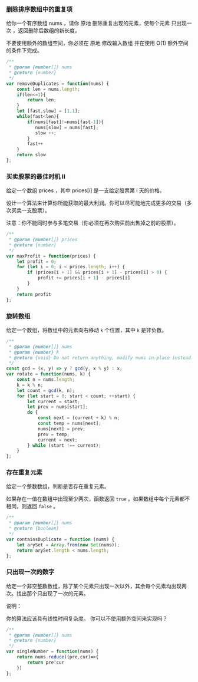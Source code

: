### 删除排序数组中的重复项

给你一个有序数组 nums ，请你 原地 删除重复出现的元素，使每个元素 只出现一次 ，返回删除后数组的新长度。

不要使用额外的数组空间，你必须在 原地 修改输入数组 并在使用 O(1) 额外空间的条件下完成。

```javascript
/**
 * @param {number[]} nums
 * @return {number}
 */
var removeDuplicates = function(nums) {
    const len = nums.length;
    if(len<=1){
        return len;
    }
    let [fast,slow] = [1,1];
    while(fast<len){
        if(nums[fast]!=nums[fast-1]){
           nums[slow] = nums[fast];
           slow ++;
        }
        fast++
    }
    return slow
};
```

### 买卖股票的最佳时机 II

给定一个数组 prices ，其中 prices[i] 是一支给定股票第 i 天的价格。

设计一个算法来计算你所能获取的最大利润。你可以尽可能地完成更多的交易（多次买卖一支股票）。

注意：你不能同时参与多笔交易（你必须在再次购买前出售掉之前的股票）。

```javascript
/**
 * @param {number[]} prices
 * @return {number}
 */
var maxProfit = function(prices) {
    let profit = 0;
    for (let i = 0; i < prices.length; i++) {
        if (prices[i + 1] && prices[i + 1] - prices[i] > 0) {
            profit += prices[i + 1] - prices[i]
        }
    }
    return profit
};
```

### 旋转数组

给定一个数组，将数组中的元素向右移动 `k` 个位置，其中 `k` 是非负数。

```javascript
/**
 * @param {number[]} nums
 * @param {number} k
 * @return {void} Do not return anything, modify nums in-place instead.
 */
const gcd = (x, y) => y ? gcd(y, x % y) : x;
var rotate = function(nums, k) {
    const n = nums.length;
    k = k % n;
    let count = gcd(k, n);
    for (let start = 0; start < count; ++start) {
        let current = start;
        let prev = nums[start];
        do {
            const next = (current + k) % n;
            const temp = nums[next];
            nums[next] = prev;
            prev = temp;
            current = next;
        } while (start !== current);
    }
};
```

### 存在重复元素

给定一个整数数组，判断是否存在重复元素。

如果存在一值在数组中出现至少两次，函数返回 `true` 。如果数组中每个元素都不相同，则返回 `false` 。

```javascript
/**
 * @param {number[]} nums
 * @return {boolean}
 */
var containsDuplicate = function (nums) {
    let arySet = Array.from(new Set(nums));
    return arySet.length < nums.length;
};
```

### 只出现一次的数字

给定一个非空整数数组，除了某个元素只出现一次以外，其余每个元素均出现两次。找出那个只出现了一次的元素。

说明：

你的算法应该具有线性时间复杂度。 你可以不使用额外空间来实现吗？

```javascript
/**
 * @param {number[]} nums
 * @return {number}
 */
var singleNumber = function(nums) {
    return nums.reduce((pre,cur)=>{
        return pre^cur
    })
};
```

